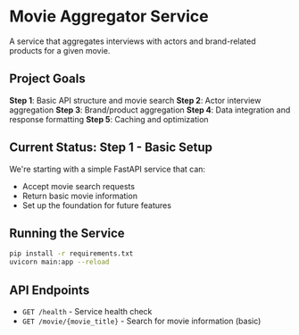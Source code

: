 # Movie Aggregator Service

A service that aggregates interviews with actors and brand-related products for a given movie.

## Project Goals

**Step 1**: Basic API structure and movie search
**Step 2**: Actor interview aggregation
**Step 3**: Brand/product aggregation
**Step 4**: Data integration and response formatting
**Step 5**: Caching and optimization

## Current Status: Step 1 - Basic Setup

We're starting with a simple FastAPI service that can:
- Accept movie search requests
- Return basic movie information
- Set up the foundation for future features

## Running the Service

```bash
pip install -r requirements.txt
uvicorn main:app --reload
```

## API Endpoints

- `GET /health` - Service health check
- `GET /movie/{movie_title}` - Search for movie information (basic)

